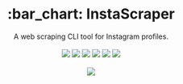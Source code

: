 <h1 align="center"> :bar_chart: InstaScraper </h1>
<p align="center">
  A web scraping CLI tool for Instagram profiles. <br/> <br/>
  <img src="https://img.shields.io/badge/Platform-Windows-00a2ed.svg" />
  <img src="https://img.shields.io/badge/Version-v0.1beta-brightgreen.svg" />
  <img src="https://img.shields.io/badge/App_Size-2_KB-orange.svg" />
  <img src="https://img.shields.io/badge/Editor-VS_Code-0078d7.svg" />
  <img src="https://img.shields.io/badge/Runtime_Environment-Node.js-68A063.svg" />
  <img src="https://img.shields.io/badge/Library-Puppeteer-0078d7.svg" /> <br/> <br/>
  <img src="https://github.com/cmcodes1/InstaScraper/blob/master/Preview.gif" />
</p>
